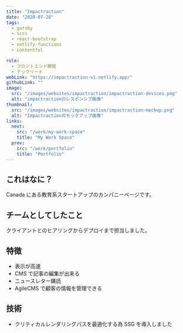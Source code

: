 ```yaml
---
title: "Impactraction"
date: "2020-07-28"
tags:
  - gatsby
  - scss
  - react-bootstrap
  - netlify-functions
  - contentful

role:
  - フロントエンド開発
  - テックリード
webLink: "https://impactraction-v1.netlify.app/"
githubLink: ""
image:
  src: "/images/websites/impactraction/impactraction-devices.png"
  alt: "impactractionのレスポンシブ画像"
thumbnail:
  src: "/images/websites/impactraction/impactraction-mockup.png"
  alt: "Impactractionのモックアップ画像"
links:
  next:
    src: "/work/my-work-space"
    title: "My Work Space"
  prev:
    src: "/work/portfolio"
    title: "Portfolio"
---
```


## これはなに？

Canada にある教育系スタートアップのカンパニーページです。

## チームとしてしたこと

クライアントとのヒアリングからデプロイまで担当しました。

## 特徴

- 表示が高速
- CMS で記事の編集が出来る
- ニュースレター購読
- AgileCMS で顧客の情報を管理できる

## 技術

- クリティカルレンダリングパスを最適化する為 SSG を導入しました
